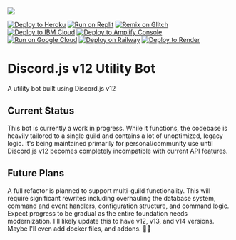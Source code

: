 <img src="https://capsule-render.vercel.app/api?type=waving&color=4B4453&height=200&section=header&text=discordv12-utility-bot&fontColor=ffffff&fontSize=30&animation=fadeIn" />

<a target="_blank" href="https://heroku.com/deploy/?template=https://github.com/xyloblonk/discordv12-utility-bot"><img alt="Deploy to Heroku" src="https://binbashbanana.github.io/deploy-buttons/buttons/remade/heroku.svg"></a>
<a target="_blank" href="https://replit.com/github/xyloblonk/discordv12-utility-bot"><img alt="Run on Replit" src="https://binbashbanana.github.io/deploy-buttons/buttons/remade/replit.svg"></a>
<a target="_blank" href="https://glitch.com/edit/#!/import/github/xyloblonk/discordv12-utility-bot"><img alt="Remix on Glitch" src="https://binbashbanana.github.io/deploy-buttons/buttons/remade/glitch.svg"></a>
<a target="_blank" href="https://cloud.ibm.com/devops/setup/deploy?repository=https://github.com/xyloblonk/discordv12-utility-bot"><img alt="Deploy to IBM Cloud" src="https://binbashbanana.github.io/deploy-buttons/buttons/remade/ibmcloud.svg"></a>
<a target="_blank" href="https://console.aws.amazon.com/amplify/home#/deploy?repo=https://github.com/xyloblonk/discordv12-utility-bot"><img alt="Deploy to Amplify Console" src="https://binbashbanana.github.io/deploy-buttons/buttons/remade/amplifyconsole.svg"></a>
<a target="_blank" href="https://deploy.cloud.run/?git_repo=https://github.com/xyloblonk/discordv12-utility-bot"><img alt="Run on Google Cloud" src="https://binbashbanana.github.io/deploy-buttons/buttons/remade/googlecloud.svg"></a>
<a target="_blank" href="https://railway.app/new/template?template=https://github.com/xyloblonk/discordv12-utility-bot"><img alt="Deploy on Railway" src="https://binbashbanana.github.io/deploy-buttons/buttons/remade/railway.svg"></a>
<a target="_blank" href="https://render.com/deploy?repo=https://github.com/xyloblonk/discordv12-utility-bot"><img alt="Deploy to Render" src="https://binbashbanana.github.io/deploy-buttons/buttons/remade/render.svg"></a>

# Discord.js v12 Utility Bot
A utility bot built using Discord.js v12

## Current Status
This bot is currently a work in progress. While it functions, the codebase is heavily tailored to a single guild and contains a lot of unoptimized, legacy logic. It's being maintained primarily for personal/community use until Discord.js v12 becomes completely incompatible with current API features.

## Future Plans
A full refactor is planned to support multi-guild functionality. This will require significant rewrites including overhauling the database system, command and event handlers, configuration structure, and command logic. Expect progress to be gradual as the entire foundation needs modernization. I'll likely update this to have v12, v13, and v14 versions. Maybe I'll even add docker files, and addons. 🤷‍♂️

